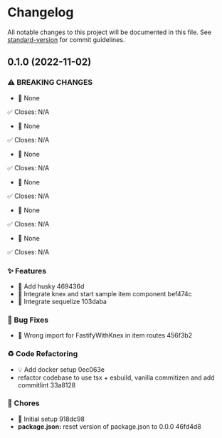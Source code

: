 # Changelog

All notable changes to this project will be documented in this file. See [standard-version](https://github.com/conventional-changelog/standard-version) for commit guidelines.

## 0.1.0 (2022-11-02)


### ⚠ BREAKING CHANGES

* 🧨 None

✅ Closes: N/A
* 🧨 None

✅ Closes: N/A
* 🧨 None

✅ Closes: N/A
* 🧨 None

✅ Closes: N/A
* 🧨 None

✅ Closes: N/A
* 🧨 None

✅ Closes: N/A

### ✨ Features

* 🎸 Add husky 469436d
* 🎸 Integrate knex and start sample item component bef474c
* 🎸 Integrate sequelize 103daba


### 🐛 Bug Fixes

* 🐛 Wrong import for FastifyWithKnex in item routes 456f3b2


### ♻️ Code Refactoring

* 💡 Add docker setup 0ec063e
* refactor codebase to use tsx + esbuild, vanilla commitizen and add commitlint 33a8128


### 🚚 Chores

* 🤖 Initial setup 918dc98
* **package.json:** reset version of package.json to 0.0.0 46fd4d8
